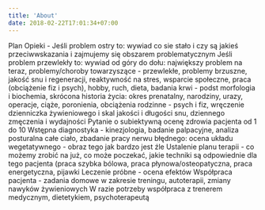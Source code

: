 ```yaml
---
title: 'About'
date: 2018-02-22T17:01:34+07:00
---
```


Plan Opieki - 
Jeśli problem ostry to: wywiad co sie stało i czy są jakieś przeciwwskazania i zajmujemy się obszarem problematycznym
Jeśli problem przewlekły to: 
wywiad od góry do dołu: największy problem na teraz, problemy/choroby towarzyszące - przewlekłe, problemy brzuszne, jakość snu i regeneracji, reaktywność na stres, wsparcie społeczne, praca (obciążenie fiz i psych), hobby, ruch, dieta, badania krwi - podst morfologia i biochemia, skrócona historia życia: okres prenatalny, narodziny, urazy, operacje, ciąże, poronienia, obciążenia rodzinne - psych i fiz, wręczenie dzienniczka żywieniowego i skal jakości i długości snu, dziennego zmęczenia i wydajności
Pytanie o subiektywną ocenę zdrowia pacjenta od 1 do 10
Wstępna diagnostyka -  kinezjologia, badanie palpacyjne, analiza posturalna całe ciało, zbadanie pracy nerwu błędnego: ocena układu wegetatywnego - obraz tego jak bardzo jest źle
Ustalenie planu terapii - co możemy zrobić na już, co może poczekać, jakie techniki są odpowiednie dla tego pacjenta (praca szybka bólowa, praca płynowa/osteopatyczna, praca energetyczna, pijawki
Leczenie próbne - ocena efektów 
Współpraca pacjenta - zadania domowe w zakresie treningu, autoterapii, zmiany nawyków żywieniowych
W razie potrzeby współpraca z trenerem medycznym, dietetykiem, psychoterapeutą
